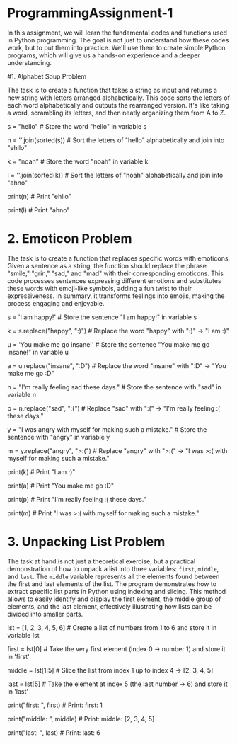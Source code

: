 # ProgrammingAssignment-1
In this assignment, we will learn the fundamental codes and functions used in Python programming. The goal is not just to understand how these codes work, but to put them into practice. We'll use them to create simple Python programs, which will give us a hands-on experience and a deeper understanding. 


#1. Alphabet Soup Problem

The task is to create a function that takes a string as input and returns a new string with letters arranged alphabetically. 
This code sorts the letters of each word alphabetically and outputs the rearranged version. 
It's like taking a word, scrambling its letters, and then neatly organizing them from A to Z.

s = "hello"               # Store the word "hello" in variable s

n = ''.join(sorted(s))   # Sort the letters of "hello" alphabetically and join into "ehllo"

k = "noah"               # Store the word "noah" in variable k

l = ''.join(sorted(k))    # Sort the letters of "noah" alphabetically and join into "ahno"

print(n)                 # Print "ehllo"

print(l)                 # Print "ahno"


# 2. Emoticon Problem

 The task is to create a function that replaces specific words with emoticons. 
 Given a sentence as a string, the function should replace the phrase "smile," "grin," "sad," and "mad" with their corresponding emoticons. 
 This code processes sentences expressing different emotions and substitutes these words with emoji-like symbols, adding a fun twist 
 to their expressiveness. In summary, it transforms feelings into emojis, making the process engaging and enjoyable.

s = 'I am happy!'                                  #  Store the sentence "I am happy!" in variable s

k = s.replace("happy", ":)")                       #  Replace the word "happy" with ":)" → "I am :)"

u = 'You make me go insane!'                       #  Store the sentence "You make me go insane!" in variable u

a = u.replace("insane", ":D")                      #  Replace the word "insane" with ":D" → "You make me go :D"

n = "I'm really feeling sad these days."           #  Store the sentence with "sad" in variable n

p = n.replace("sad", ":(")                          # Replace "sad" with ":(" → "I'm really feeling :( these days."

y = "I was angry with myself for making such a mistake."  # Store the sentence with "angry" in variable y

m = y.replace("angry", ">:(")                       # Replace "angry" with ">:(" → "I was >:( with myself for making such a mistake."

print(k)                                            # Print "I am :)"

print(a)                                            # Print "You make me go :D"

print(p)                                           #  Print "I'm really feeling :( these days."

print(m)                                            # Print "I was >:( with myself for making such a mistake."


# 3. Unpacking List Problem

 The task at hand is not just a theoretical exercise, but a practical demonstration of how to unpack a list into three variables: 
 `first`, `middle`, and `last`. The `middle` variable represents all the elements found between the first and last elements of the list. 
 The program demonstrates how to extract specific list parts in Python using indexing and slicing. 
 This method allows to easily identify and display the first element, the middle group of elements, and the last element, 
 effectively illustrating how lists can be divided into smaller parts.

Ist = [1, 2, 3, 4, 5, 6]     # Create a list of numbers from 1 to 6 and store it in variable Ist

first = Ist[0]               # Take the very first element (index 0 → number 1) and store it in 'first'

middle = Ist[1:5]             # Slice the list from index 1 up to index 4 → [2, 3, 4, 5]

last = Ist[5]                 # Take the element at index 5 (the last number → 6) and store it in 'last'

print("first: ", first)       # Print: first:  1

print("middle: ", middle)     # Print: middle:  [2, 3, 4, 5]

print("last: ", last)         # Print: last:  6
